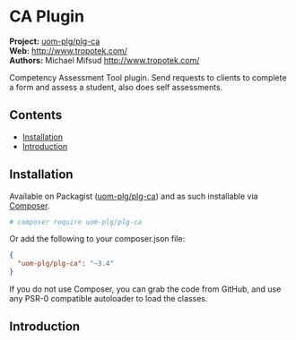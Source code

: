 # CA Plugin

__Project:__ [uom-plg/plg-ca](http://packagist.org/packages/uom-plg/plg-ca)  
__Web:__ <http://www.tropotek.com/>  
__Authors:__ Michael Mifsud <http://www.tropotek.com/>  
  
Competency Assessment Tool plugin. Send requests to clients to complete a form and assess a student, also does self assessments.

## Contents

- [Installation](#installation)
- [Introduction](#introduction)



## Installation

Available on Packagist ([uom-plg/plg-ca](http://packagist.org/packages/uom-plg/plg-ca))
and as such installable via [Composer](http://getcomposer.org/).

```bash
# composer require uom-plg/plg-ca
```

Or add the following to your composer.json file:

```json
{
  "uom-plg/plg-ca": "~3.4"
}
```

If you do not use Composer, you can grab the code from GitHub, and use any
PSR-0 compatible autoloader to load the classes.

## Introduction





  
  